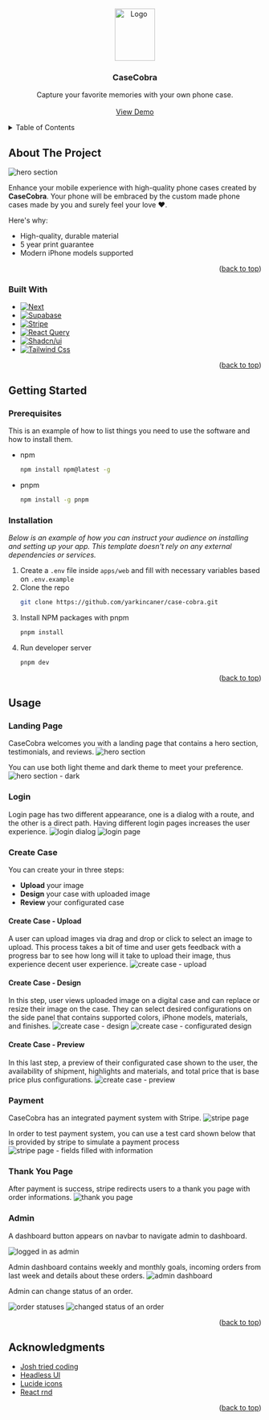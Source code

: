 <a name="readme-top"></a>



<!-- PROJECT LOGO -->
<br />
<div align="center">
  <img src="apps/web/public/snake-1.png" alt="Logo" width="80" height="104">

  <h3 align="center">CaseCobra</h3>

  <p align="center">
    Capture your favorite memories with your own phone case.
    <br />
    <br />
    <a href="https://case-cobra-kappa.vercel.app">View Demo</a>
  </p>
</div>



<!-- TABLE OF CONTENTS -->
<details>
  <summary>Table of Contents</summary>
  <ol>
    <li>
      <a href="#about-the-project">About The Project</a>
      <ul>
        <li><a href="#built-with">Built With</a></li>
      </ul>
    </li>
    <li>
      <a href="#getting-started">Getting Started</a>
      <ul>
        <li><a href="#prerequisites">Prerequisites</a></li>
        <li><a href="#installation">Installation</a></li>
      </ul>
    </li>
    <li><a href="#usage">Usage</a></li>
    <li><a href="#acknowledgments">Acknowledgments</a></li>
  </ol>
</details>



<!-- ABOUT THE PROJECT -->
## About The Project

<img src="apps/web/public/thumbnail.png" alt="hero section">

Enhance your mobile experience with high-quality phone cases created by **CaseCobra**. Your phone will be embraced by the custom made phone cases made by you and surely feel your love :heart:. 

Here's why:
* High-quality, durable material
* 5 year print guarantee
* Modern iPhone models supported

<p align="right">(<a href="#readme-top">back to top</a>)</p>



### Built With

* [![Next][Next.js]][Next-url]
* [![Supabase][supabase]][supabase-url]
* [![Stripe][stripe]][stripe-url]
* [![React Query][react-query]][react-query-url]
* [![Shadcn/ui][shadcn]][shadcn-url]
* [![Tailwind Css][tailwind]][tailwind-url]

<p align="right">(<a href="#readme-top">back to top</a>)</p>



<!-- GETTING STARTED -->
## Getting Started

### Prerequisites

This is an example of how to list things you need to use the software and how to install them.
* npm
  ```sh
  npm install npm@latest -g
  ```
* pnpm
  ```sh
  npm install -g pnpm
  ```

### Installation

_Below is an example of how you can instruct your audience on installing and setting up your app. This template doesn't rely on any external dependencies or services._

1. Create a ``.env`` file inside ``apps/web`` and fill with necessary variables based on ``.env.example``
2. Clone the repo
   ```sh
   git clone https://github.com/yarkincaner/case-cobra.git
   ```
3. Install NPM packages with pnpm
   ```sh
   pnpm install
   ```
4. Run developer server
   ```sh
   pnpm dev
   ```

<p align="right">(<a href="#readme-top">back to top</a>)</p>



<!-- USAGE EXAMPLES -->
## Usage


### Landing Page
CaseCobra welcomes you with a landing page that contains a hero section, testimonials, and reviews.
<img src="docs/screenshots/hero-section.png" alt="hero section">

You can use both light theme and dark theme to meet your preference.
<img src="docs/screenshots/hero-section-dark.png" alt="hero section - dark">

### Login

Login page has two different appearance, one is a dialog with a route, and the other is a direct path. Having different login pages increases the user experience.
<img src="docs/screenshots/login-dialog.jpg" alt="login dialog">
<img src="docs/screenshots/login-page.png" alt="login page">

### Create Case

You can create your in three steps:
* **Upload** your image
* **Design** your case with uploaded image
* **Review** your configurated case

#### Create Case - Upload

A user can upload images via drag and drop or click to select an image to upload. This process takes a bit of time and user gets feedback with a progress bar to see how long will it take to upload their image, thus experience decent user experience.
<img src="docs/screenshots/create-case-upload.png" alt="create case - upload">

#### Create Case - Design

In this step, user views uploaded image on a digital case and can replace or resize their image on the case. They can select desired configurations on the side panel that contains supported colors, iPhone models, materials, and finishes.
<img src="docs/screenshots/create-case-design.png" alt="create case - design">
<img src="docs/screenshots/create-case-design-configurated.png" alt="create case - configurated design">

#### Create Case - Preview

In this last step, a preview of their configurated case shown to the user, the availability of shipment, highlights and materials, and total price that is base price plus configurations.
<img src="docs/screenshots/create-case-preview.png" alt="create case - preview">

### Payment

CaseCobra has an integrated payment system with Stripe.
<img src="docs/screenshots/stripe-page.png" alt="stripe page">

In order to test payment system, you can use a test card shown below that is provided by stripe to simulate a payment process
<img src="docs/screenshots/stripe-page-filled.png" alt="stripe page - fields filled with information">

### Thank You Page

After payment is success, stripe redirects users to a thank you page with order informations.
<img src="docs/screenshots/thank-you-page.png" alt="thank you page">

### Admin

A dashboard button appears on navbar to navigate admin to dashboard.

<img src="docs/screenshots/admin-navbar.jpg" alt="logged in as admin">

Admin dashboard contains weekly and monthly goals, incoming orders from last week and details about these orders.
<img src="docs/screenshots/admin-dashboard.png" alt="admin dashboard">

Admin can change status of an order.

<img src="docs/screenshots/admin-dashboard-statuses.jpg" alt="order statuses">
<img src="docs/screenshots/admin-dashboard-changed-status.jpg" alt="changed status of an order">

<p align="right">(<a href="#readme-top">back to top</a>)</p>



<!-- ACKNOWLEDGMENTS -->
## Acknowledgments

* [Josh tried coding](https://www.youtube.com/watch?v=SG82Aqcaaa0)
* [Headless UI](https://headlessui.com)
* [Lucide icons](https://lucide.dev/)
* [React rnd](https://github.com/bokuweb/react-rnd)

<p align="right">(<a href="#readme-top">back to top</a>)</p>



[Next.js]: https://img.shields.io/badge/next.js-000000?style=for-the-badge&logo=nextdotjs&logoColor=white
[Next-url]: https://nextjs.org/
[supabase]: https://img.shields.io/badge/Supabase-181818?style=for-the-badge&logo=supabase&logoColor=white
[supabase-url]: https://supabase.com/
[shadcn]: https://img.shields.io/badge/shadcn%2Fui-000000?style=for-the-badge&logo=shadcnui&logoColor=white
[shadcn-url]: https://ui.shadcn.com/
[tailwind]: https://img.shields.io/badge/Tailwind_CSS-38B2AC?style=for-the-badge&logo=tailwind-css&logoColor=white
[tailwind-url]: https://tailwindcss.com/
[react-query]: https://img.shields.io/badge/React_Query-FF4154?style=for-the-badge&logo=ReactQuery&logoColor=white
[react-query-url]: https://tanstack.com/query/latest
[stripe]: https://img.shields.io/badge/Stripe-626CD9?style=for-the-badge&logo=Stripe&logoColor=white
[stripe-url]: https://stripe.com/